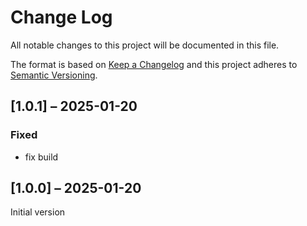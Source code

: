 # Change Log
All notable changes to this project will be documented in this file.

The format is based on [Keep a Changelog](http://keepachangelog.com/)
and this project adheres to [Semantic Versioning](http://semver.org/).

## [1.0.1] – 2025-01-20

### Fixed

- fix build

## [1.0.0] – 2025-01-20

Initial version
